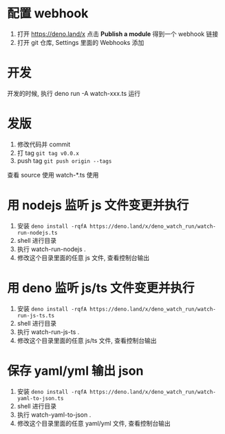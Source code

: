 # 配置 webhook

1. 打开 https://deno.land/x 点击 **Publish a module** 得到一个 webhook 链接
2. 打开 git 仓库, Settings 里面的 Webhooks 添加

# 开发

开发的时候, 执行 deno run -A watch-xxx.ts 运行

# 发版
1. 修改代码并 commit
2. 打 tag `git tag v0.0.x`
3. push tag `git push origin --tags`

查看 source 使用 watch-*.ts 使用

# 用 nodejs 监听 js 文件变更并执行

1. 安装 `deno install -rqfA https://deno.land/x/deno_watch_run/watch-run-nodejs.ts`
1. shell 进行目录
2. 执行 watch-run-nodejs .
3. 修改这个目录里面的任意 js 文件, 查看控制台输出

# 用 deno 监听 js/ts 文件变更并执行

1. 安装 `deno install -rqfA https://deno.land/x/deno_watch_run/watch-run-js-ts.ts`
1. shell 进行目录
2. 执行 watch-run-js-ts .
3. 修改这个目录里面的任意 js/ts 文件, 查看控制台输出

# 保存 yaml/yml 输出 json

1. 安装 `deno install -rqfA https://deno.land/x/deno_watch_run/watch-yaml-to-json.ts`
1. shell 进行目录
2. 执行 watch-yaml-to-json .
3. 修改这个目录里面的任意 yaml/yml 文件, 查看控制台输出

